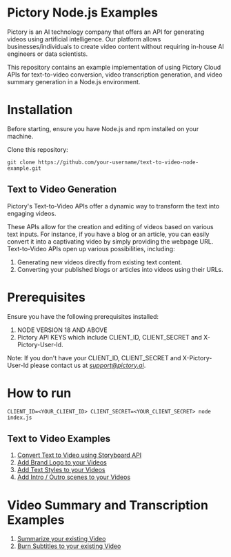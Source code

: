 # Pictory Node.js Examples

Pictory is an AI technology company that offers an API for generating videos using artificial intelligence. Our platform allows businesses/individuals to create video content without requiring in-house AI engineers or data scientists.

This repository contains an example implementation of using Pictory Cloud APIs for text-to-video conversion, video transcription generation, and video summary generation in a Node.js environment.

# Installation
Before starting, ensure you have Node.js and npm installed on your machine.

Clone this repository:


```shell
git clone https://github.com/your-username/text-to-video-node-example.git
``` 



## Text to Video Generation

Pictory's Text-to-Video APIs offer a dynamic way to transform the text into engaging videos.

These APIs allow for the creation and editing of videos based on various text inputs. For instance, if you have a blog or an article, you can easily convert it into a captivating video by simply providing the webpage URL. Text-to-Video APIs open up various possibilities, including:

1. Generating new videos directly from existing text content.
2. Converting your published blogs or articles into videos using their URLs.

# Prerequisites
Ensure you have the following prerequisites installed:

1. NODE VERSION 18 AND ABOVE
3. Pictory API KEYS which include CLIENT_ID, CLIENT_SECRET and X-Pictory-User-Id.    

Note: If you don't have your CLIENT_ID, CLIENT_SECRET and X-Pictory-User-Id please contact us at *support@pictory.ai*.

# How to run
```
CLIENT_ID=<YOUR_CLIENT_ID> CLIENT_SECRET=<YOUR_CLIENT_SECRET> node index.js
```


## Text to Video Examples

1. [Convert Text to Video using Storyboard API](https://github.com/pictoryai/api-examples-node/tree/main/texttovideo/basic) 
2. [Add Brand Logo to your Videos](https://github.com/pictoryai/api-examples-node/tree/main/texttovideo/addbrandlogo) 
3. [Add Text Styles to your Videos](https://github.com/pictoryai/api-examples-node/tree/main/texttovideo/addtextstyles)
4. [Add Intro / Outro scenes to your Videos](https://github.com/pictoryai/api-examples-node/tree/main/texttovideo/introoutro)


# Video Summary and Transcription Examples
1. [Summarize your existing Video](https://github.com/pictoryai/api-examples-node/tree/main/videohighlights)
2. [Burn Subtitles to your existing Video](https://github.com/pictoryai/api-examples-node/tree/main/videotranscription)
